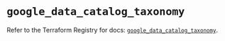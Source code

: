 # `google_data_catalog_taxonomy`

Refer to the Terraform Registry for docs: [`google_data_catalog_taxonomy`](https://registry.terraform.io/providers/hashicorp/google/6.42.0/docs/resources/data_catalog_taxonomy).
